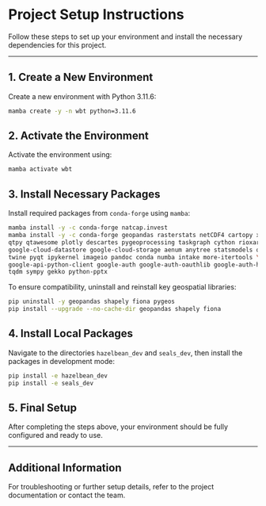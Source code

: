 # Project Setup Instructions

Follow these steps to set up your environment and install the necessary dependencies for this project.

---

## 1. Create a New Environment

Create a new environment with Python 3.11.6:

```bash
mamba create -y -n wbt python=3.11.6
```

## 2. Activate the Environment

Activate the environment using:

```bash
mamba activate wbt
```

## 3. Install Necessary Packages

Install required packages from `conda-forge` using `mamba`:

```bash
mamba install -y -c conda-forge natcap.invest
mamba install -y -c conda-forge geopandas rasterstats netCDF4 cartopy xlrd markdown \
qtpy qtawesome plotly descartes pygeoprocessing taskgraph cython rioxarray dask \
google-cloud-datastore google-cloud-storage aenum anytree statsmodels openpyxl seaborn \
twine pyqt ipykernel imageio pandoc conda numba intake more-itertools \
google-api-python-client google-auth google-auth-oauthlib google-auth-httplib2 gdown \
tqdm sympy gekko python-pptx
```

To ensure compatibility, uninstall and reinstall key geospatial libraries:

```bash
pip uninstall -y geopandas shapely fiona pygeos
pip install --upgrade --no-cache-dir geopandas shapely fiona
```

## 4. Install Local Packages

Navigate to the directories `hazelbean_dev` and `seals_dev`, then install the packages in development mode:

```bash
pip install -e hazelbean_dev
pip install -e seals_dev
```

## 5. Final Setup

After completing the steps above, your environment should be fully configured and ready to use.

---

## Additional Information

For troubleshooting or further setup details, refer to the project documentation or contact the team.

